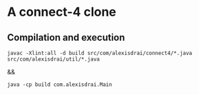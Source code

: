# A connect-4 clone

## Compilation and execution

`javac -Xlint:all -d build src/com/alexisdrai/connect4/*.java src/com/alexisdrai/util/*.java`

&&

`java -cp build com.alexisdrai.Main`